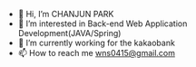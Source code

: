 - 👋 Hi, I’m CHANJUN PARK
- 👀 I’m interested in Back-end Web Application Development(JAVA/Spring)
- 🌱 I’m currently working for the kakaobank 
- 📫 How to reach me wns0415@gmail.com


<!---
chanjunpark/chanjunpark is a ✨ special ✨ repository because its `README.md` (this file) appears on your GitHub profile.
You can click the Preview link to take a look at your changes.
--->
